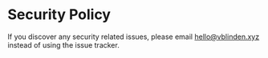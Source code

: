 # Security Policy

If you discover any security related issues, please email hello@vblinden.xyz instead of using the issue tracker.
